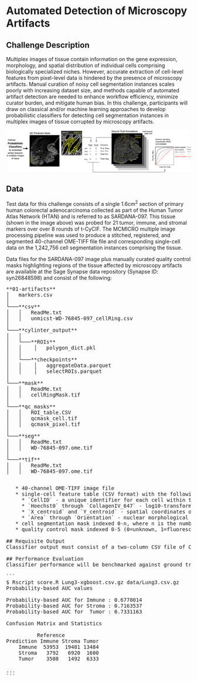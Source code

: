 # Automated Detection of Microscopy Artifacts

## Challenge Description
Multiplex images of tissue contain information on the gene expression, morphology, and spatial distribution of individual cells comprising biologically specialized niches. However, accurate extraction of cell-level features from pixel-level data is hindered by the presence of microscopy artifacts. Manual curation of noisy cell segmentation instances scales poorly with increasing dataset size, and methods capable of automated artifact detection are needed to enhance workflow efficiency, minimize curator burden, and mitigate human bias. In this challenge, participants will draw on classical and/or machine learning approaches to develop probabilistic classifiers for detecting cell segmentation instances in multiplex images of tissue corrupted by microscopy artifacts.

![](schematic.png)

## Data
Test data for this challenge consists of a single 1.6cm<sup>2</sup> section of primary human colorectal adenocarcinoma collected as part of the Human Tumor Atlas Network (HTAN) and is referred to as SARDANA-097. This tissue (shown in the image above) was probed for 21 tumor, immune, and stromal markers over over 8 rounds of t-CyCIF. The MCMICRO multiple image processing pipeline was used to produce a stitched, registered, and segmented 40-channel OME-TIFF file file and corresponding single-cell data on the 1,242,756 cell segmentation instances comprising the tissue.

Data files for the SARDANA-097 image plus manually curated quality control masks highlighting regions of the tissue affected by microscopy artifacts are available at the Sage Synapse data repository (Synapse ID: syn26848598) and consist of the following:

<pre>
**01-artifacts**
│   markers.csv    
│
└───**csv**
│   │   ReadMe.txt
│   │   unmicst-WD-76845-097_cellRing.csv
│   
└───**cylinter_output**
│   │
│   └───**ROIs**
│   │    │   polygon_dict.pkl
│   │
│   └───**checkpoints**
│   │    │   aggregateData.parquet
│   │    │   selectROIs.parquet
│
└───**mask**
│   │   ReadMe.txt
│   │   cellRingMask.tif
│
└───**qc_masks**
│   │   ROI_table.CSV
│   │   qcmask_cell.tif
│   │   qcmask_pixel.tif
│
└───**seg**
│   │   ReadMe.txt
│   │   WD-76845-097.ome.tif
│
└───**tif**
│   │   ReadMe.txt
│   │   WD-76845-097.ome.tif
<pre>

   * 40-channel OME-TIFF image file
   * single-cell feature table (CSV format) with the following columns:
     * `CellID` - a unique identifier for each cell within the tissue
     * `Hoechst0` through `CollagenIV_647` - log10-transformed integrated signal intensities for each of 40 channels.  
     * `X_centroid` and `Y_centroid` - spatial coordinates of cells in the tissue
     * `Area` through `Orientation` - nuclear morphological features extracted from segmented cells
   * cell segmentation mask indexed 0-n, where n is the number of segmented   cells in the tissue (1,242,756)
   * quality control mask indexed 0-5 (0=unknown, 1=fluorescence aberration, 2=slide debris, 3=cover slip air bubble, 4=tissue detachment, 5=image blur)

## Requisite Output
Classifier output must consist of a two-column CSV file of CellIDs and confidence scores (0-1) for whether each cell in the SARDANA-097 image is corrupted by a microscopy artifact.

## Performance Evaluation
Classifier performance will be benchmarked against ground truth annotations using Receiver operating characteristic (ROC) curve analysis. To score predictions, simply provide the two-column CSV file of confidence scores and matching `truth.csv` file to `score.py`:

```
$ Rscript score.R Lung3-xgboost.csv.gz data/Lung3.csv.gz
Probability-based AUC values

Probability-based AUC for Immune : 0.6778014
Probability-based AUC for Stroma : 0.7163537
Probability-based AUC for  Tumor : 0.7331163

Confusion Matrix and Statistics

          Reference
Prediction Immune Stroma Tumor
    Immune  53953  19481 13484
    Stroma   3792   6920  1600
    Tumor    3508   1492  6333

...
```
